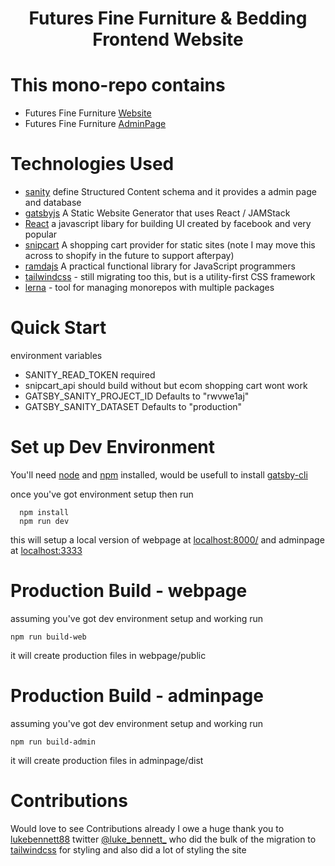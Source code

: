 <h1 align="center">
  Futures Fine Furniture & Bedding Frontend Website
</h1>

# This mono-repo contains
- Futures Fine Furniture [Website](https://www.futuresfinefurnitureandbedding.com/)
- Futures Fine Furniture [AdminPage](https://www.admin.futuresfinefurnitureandbedding.com/)

# Technologies Used
- [sanity](https://www.sanity.io/) define Structured Content schema and it provides a admin page and database
- [gatsbyjs](https://www.gatsbyjs.org/) A Static Website Generator that uses React / JAMStack
- [React](https://reactjs.org/) a javascript libary for building UI created by facebook and very popular
- [snipcart](https://snipcart.com/) A shopping cart provider for static sites (note I may move this across to shopify in the future to support afterpay)
- [ramdajs](https://ramdajs.com/) A practical functional library for JavaScript programmers
- [tailwindcss](https://tailwindcss.com/) - still migrating too this, but is a utility-first CSS framework
- [lerna](https://lerna.js.org/) - tool for managing monorepos with multiple packages


# Quick Start

environment variables
  - SANITY_READ_TOKEN           required
  - snipcart_api                should build without but ecom shopping cart wont work
  - GATSBY_SANITY_PROJECT_ID    Defaults to "rwvwe1aj"
  - GATSBY_SANITY_DATASET       Defaults to "production"


# Set up Dev Environment

You'll need [node](https://nodejs.org/en/) and [npm](https://www.npmjs.com/) installed, would be usefull to install [gatsby-cli](https://www.npmjs.com/package/gatsby-cli)

once you've got environment setup then run

```
  npm install
  npm run dev
```
this will setup a local version of webpage at [localhost:8000/](localhost:8000/) and adminpage at [localhost:3333](localhost:3333)

# Production Build - webpage
assuming you've got dev environment setup and working
run
```
npm run build-web
```

it will create production files in webpage/public


# Production Build - adminpage
assuming you've got dev environment setup and working
run
```
npm run build-admin
```

it will create production files in adminpage/dist

# Contributions
Would love to see Contributions
already I owe a huge thank you to [lukebennett88](https://github.com/lukebennett88) twitter [@luke_bennett_](https://twitter.com/luke_bennett_) who did the bulk of the migration to [tailwindcss](https://tailwindcss.com/) for styling and also did a lot of styling the site
